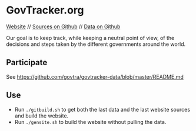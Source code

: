 # GovTracker.org

[Website](https://govtracker.org) // [Sources on Github](https://github.com/govtra/govtracker) 
// [Data on Github](https://github.com/govtra/govtracker-data)

Our goal is to keep track, while keeping a neutral point of view, of the decisions and steps taken by the different governments around the world.

## Participate

See https://github.com/govtra/govtracker-data/blob/master/README.md

## Use

* Run `./gitbuild.sh` to get both the last data and the last website sources and
build the website.
* Run `./gensite.sh` to build the website without pulling the data.
